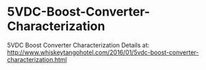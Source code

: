 # 5VDC-Boost-Converter-Characterization
5VDC Boost Converter Characterization
Details at:
http://www.whiskeytangohotel.com/2016/01/5vdc-boost-converter-characterization.html
